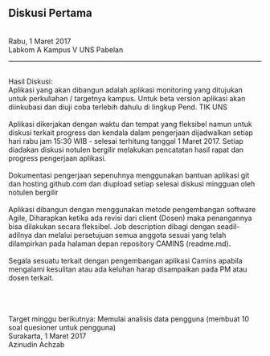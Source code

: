 <h2>Diskusi Pertama</h2>
<br>Rabu, 1 Maret 2017
<br>Labkom A Kampus V UNS Pabelan

<hr><br>
Hasil Diskusi:
<br>Aplikasi yang akan dibangun adalah aplikasi monitoring yang ditujukan untuk perkuliahan / targetnya kampus.
Untuk beta version aplikasi akan diinkubasi dan diuji coba terlebih dahulu di lingkup Pend. TIK UNS
<br><br>Aplikasi dikerjakan dengan waktu dan tempat yang fleksibel namun untuk diskusi terkait progress dan kendala dalam pengerjaan
dijadwalkan setiap hari rabu jam 15:30 WIB - selesai terhitung tanggal 1 Maret 2017. Setiap diadakan diskusi notulen bergilir
melakukan pencatatan hasil rapat dan progress pengerjaan aplikasi.
<br><br>Dokumentasi pengerjaan sepenuhnya menggunakan bantuan aplikasi git dan hosting github.com dan diupload setiap selesai diskusi
mingguan oleh notulen bergilir
<br><br>Aplikasi dibangun dengan menggunakan metode pengembangan software Agile, Diharapkan ketika ada revisi dari client (Dosen)
maka penangannya bisa dilakukan secara fleksibel. Job description dibagi dengan seadil-adilnya dan melalui persetujuan semua anggota
sesuai yang telah dilampirkan pada halaman depan repository CAMINS (readme.md).
<br><br>Segala sesuatu terkait dengan pengembangan aplikasi Camins apabila mengalami kesulitan atau ada keluhan harap disampaikan pada
PM atau dosen terkait.

<br><br><br>Target minggu berikutnya: Memulai analisis data pengguna (membuat 10 soal quesioner untuk pengguna)
<br>Surakarta, 1 Maret 2017
<br>Azinudin Achzab
